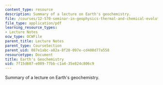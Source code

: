 ```yaml
---
content_type: resource
description: Summary of a lecture on Earth's geochemistry.
file: /courses/12-570-seminar-in-geophysics-thermal-and-chemical-evolution-of-the-earth-spring-2005/7f15d607e08977bbc1a435e824c806c9_notes_150205.pdf
file_type: application/pdf
learning_resource_types:
- Lecture Notes
ocw_type: OCWFile
parent_title: Lecture Notes
parent_type: CourseSection
parent_uid: 087e1abc-a82a-8f20-097e-cd400d77a558
resourcetype: Document
title: Earth's Geochemistry
uid: 7f15d607-e089-77bb-c1a4-35e824c806c9
---
```

Summary of a lecture on Earth's geochemistry.

